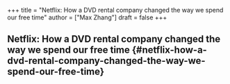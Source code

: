 +++
title = "Netflix: How a DVD rental company changed the way we spend our free time"
author = ["Max Zhang"]
draft = false
+++

## Netflix: How a DVD rental company changed the way we spend our free time {#netflix-how-a-dvd-rental-company-changed-the-way-we-spend-our-free-time}
